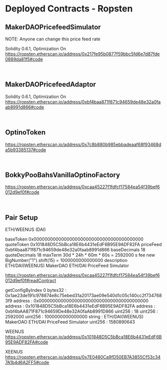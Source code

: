 # Deployed Contracts - Ropsten

## MakerDAOPricefeedSimulator

NOTE: Anyone can change this price feed rate

Solidity 0.6.1, Optimization On
https://ropsten.etherscan.io/address/0x217fe95b0877f59bbc5fd6e7d87fde0889da81f5#code

<br />

## MakerDAOPricefeedAdaptor

Solidity 0.6.1, Optimization On
https://ropsten.etherscan.io/address/0xbf4baa871f871c94659de48e32a0faab8991d866#code

<br />

## OptinoToken

https://ropsten.etherscan.io/address/0x7c8b880b985ebbadeaaf68f93468da5b93385137#code

<br />

## BokkyPooBahsVanillaOptinoFactory

https://ropsten.etherscan.io/address/0xcaa45227f1fdfcf17584ea54f39bef6012d9ef0f#code

<br />

## Pair Setup

ETH/WEENUS (DAI)

baseToken 0x0000000000000000000000000000000000000000
quoteToken 0x101848D5C5bBca18E6b4431eEdF6B95E9ADF82FA
priceFeed 0xbf4baa871f871c94659de48e32a0faab8991d866
baseDecimals 18
quoteDecimals 18
maxTerm 30d * 24h * 60m * 60s = 2592000 s
fee new BigNumber("1").shift(15) = 1000000000000000
description ETH/DAI(WEENUS) MakerDAO ETH/DAI PriceFeed Simulator

https://ropsten.etherscan.io/address/0xcaa45227f1fdfcf17584ea54f39bef6012d9ef0f#readContract

getConfigByIndex 0
bytes32 :  0x1ae23de191c978874e8c75ebed31a20173ae09e540d1c05c140cc2f7347683f9
address :  0x0000000000000000000000000000000000000000
address :  0x101848D5C5bBca18E6b4431eEdF6B95E9ADF82FA
address :  0xbf4bAA871F871c94659De48e32A0faAb8991D866
uint256 :  18
uint256 :  2592000
uint256 :  1000000000000000
string :  ETH/DAI(WEENUS) MakerDAO ETH/DAI PriceFeed Simulator
uint256 :  1580890643



WEENUS https://ropsten.etherscan.io/address/0x101848D5C5bBca18E6b4431eEdF6B95E9ADF82FA#code


XEENUS https://ropsten.etherscan.io/address/0x7E0480Ca9fD50EB7A3855Cf53c347A1b4d6A2FF5#code

